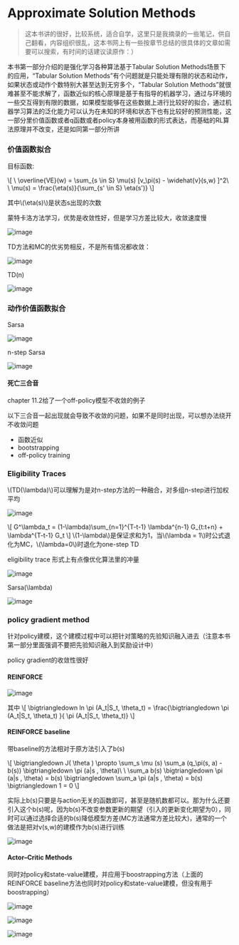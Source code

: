 # Approximate Solution Methods

> 这本书讲的很好，比较系统，适合自学，这里只是我摘录的一些笔记，供自己翻看，内容组织很乱，这本书网上有一些按章节总结的很具体的文章如需要可以搜索，有时间的话建议读原作：）


本书第一部分介绍的是强化学习各种算法基于Tabular Solution Methods场景下的应用，“Tabular Solution Methods”有个问题就是只能处理有限的状态和动作，如果状态或动作个数特别大甚至达到无穷多个，“Tabular Solution Methods”就很难甚至不能求解了，函数近似的核心原理是基于有指导的机器学习，通过与环境的一些交互得到有限的数据，如果模型能够在这些数据上进行比较好的拟合，通过机器学习算法的泛化能力可以认为在未知的环境和状态下也有比较好的预测性能，这一部分里价值函数或者q函数或者policy本身被用函数的形式表达，而基础的RL算法原理并不改变，还是如同第一部分所讲

### 价值函数拟合

目标函数:

\\[
\\
\overline{VE}(w) = \sum_{s \in S} \mu(s) [v_\pi(s) - \widehat{v}(s,w) ]^2\\
\\
\mu(s) = \frac{\eta(s)}{\sum_{s' \in S} \eta(s')}
\\]

其中\\(\eta(s)\\)是状态s出现的次数

蒙特卡洛方法学习，优势是收敛性好，但是学习方差比较大，收敛速度慢

![image](http://www.luolei.site/source/images/rl/fv1.png)


TD方法和MC的优劣势相反，不是所有情况都收敛：

![image](http://www.luolei.site/source/images/rl/fv2.png)

TD(n)

![image](http://www.luolei.site/source/images/rl/fv3.png)



### 动作价值函数拟合

Sarsa

![image](http://www.luolei.site/source/images/rl/fq1.png)

n-step Sarsa

![image](http://www.luolei.site/source/images/rl/fq2.png)

#### 死亡三合音

chapter 11.2给了一个off-policy模型不收敛的例子

以下三合音一起出现就会导致不收敛的问题，如果不是同时出现，可以想办法绕开不收敛问题
+ 函数近似
+ bootstrapping
+ off-policy training


### Eligibility Traces

\\(TD(\lambda)\\)可以理解为是对n-step方法的一种融合，对多组n-step进行加权平均

![image](http://www.luolei.site/source/images/rl/tdlambda1.png)

\\[
G^\lambda_t = (1-\lambda)\sum_{n=1}^{T-t-1} \lambda^{n-1} G_{t:t+n} + \lambda^{T-t-1} G_t
\\]
\\(1-\lambda\\)是保证求和为1，当\\(\lambda = 1\\)时公式退化为MC，\\(\lambda=0\\)时退化为one-step TD

eligibility trace 形式上有点像优化算法里的冲量

![image](http://www.luolei.site/source/images/rl/tdlambda2.png)

Sarsa(\lambda)

![image](http://www.luolei.site/source/images/rl/tdlambda3.png)

### policy gradient method

针对policy建模，这个建模过程中可以把针对策略的先验知识融入进去（注意本书第一部分里面强调不要把先验知识融入到奖励设计中）

policy gradient的收敛性很好

#### REINFORCE 

![image](http://www.luolei.site/source/images/rl/pgc1.png)

其中
\\[
\bigtriangledown ln \pi (A_t|S_t, \theta_t) = \frac{\bigtriangledown  \pi  (A_t|S_t, \theta_t) }{ \pi (A_t|S_t, \theta_t)} 
\\]

#### REINFORCE baseline

带baseline的方法相对于原方法引入了b(s)

\\[
\bigtriangledown J( \theta ) \propto \sum_s \mu (s) \sum_a (q_\pi(s, a) - b(s))  \bigtriangledown \pi (a|s , \theta)\\
\\
\sum_a b(s) \bigtriangledown \pi (a|s , \theta) = b(s) \bigtriangledown \sum_a  \pi (a|s , \theta) = b(s) \bigtriangledown 1 = 0
\\]

实际上b(s)只要是与action无关的函数即可，甚至是随机数都可以。那为什么还要引入这个b(s)呢，因为b(s)不改变参数更新的期望（引入的更新变化期望为0），同时可以通过选择合适的b(s)降低模型方差(MC方法通常方差比较大)，通常的一个做法是把对v(s,w)的建模作为b(s)进行训练

![image](http://www.luolei.site/source/images/rl/pgc2.png)

#### Actor–Critic Methods

同时对policy和state-value建模，并应用于boostrapping方法（上面的REINFORCE baseline方法也同时对policy和state-value建模，但没有用于boostrapping）

![image](http://www.luolei.site/source/images/rl/pgc3.png)

![image](http://www.luolei.site/source/images/rl/pgc4.png)

![image](http://www.luolei.site/source/images/rl/pgc5.png)


